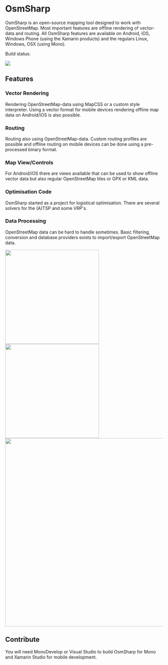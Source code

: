 OsmSharp
========

OsmSharp is an open-source mapping tool designed to work with OpenStreetMap. Most important features are offline rendering of vector-data and routing. All OsmSharp features are available on Android, iOS, Windows Phone (using the Xamarin products) and the regulars Linux, Windows, OSX (using Mono).

Build status:

<img src="http://osmsharp.com:8080/app/rest/builds/buildType:(id:bt16)/statusIcon"/>

Features
--------

### Vector Rendering
Rendering OpenStreetMap-data using MapCSS or a custom style interpreter. Using a vector format for mobile devices rendering offline map data on Android/iOS is also possible.

### Routing
Routing also using OpenStreetMap-data. Custom routing profiles are possible and offline routing on mobile devices can be done using a pre-processed binary format.

### Map View/Controls
For Android/iOS there are views available that can be used to show offline vector data but also regular OpenStreetMap tiles or GPX or KML data.

### Optimisation Code
OsmSharp started as a project for logistical optimisation. There are several solvers for the (A)TSP and some VRP's.

### Data Processing
OpenStreetMap data can be hard to handle sometimes. Basic filtering, conversion and database providers exists to import/export OpenStreetMap data.

<p>
	<img src="http://osmsharp.com/sites/default/files/Screenshot_2013-08-28-15-19-24.png" width="300"/><img src="http://osmsharp.com/sites/default/files/Screenshot_2013-08-28-15-19-38.png" width="300"/>
	<img src="http://osmsharp.com/sites/default/files/IPad3.jpg" width="600"/>
</p>

Contribute
----------
You will need MonoDevelop or Visual Studio to build OsmSharp for Mono and Xamarin Studio for mobile development.